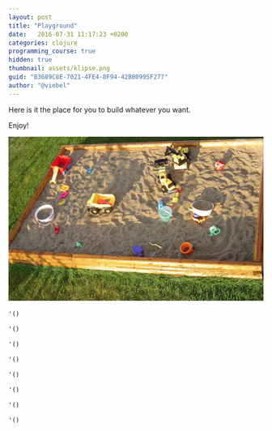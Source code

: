 ```yaml
---
layout: post
title: "Playground"
date:   2016-07-31 11:17:23 +0200
categories: clojure
programming_course: true
hidden: true
thumbnail: assets/klipse.png
guid: "B3689C8E-7021-4FE4-8F94-42B80995F277"
author: "@viebel"
---
```



Here is it the place for you to build whatever you want.

Enjoy!

![Play](/assets/images/playground_sanbox.jpg)

~~~klipse
'()
~~~

~~~klipse
'()
~~~

~~~klipse
'()
~~~

~~~klipse
'()
~~~

~~~klipse
'()
~~~

~~~klipse
'()
~~~

~~~klipse
'()
~~~

~~~klipse
'()
~~~

